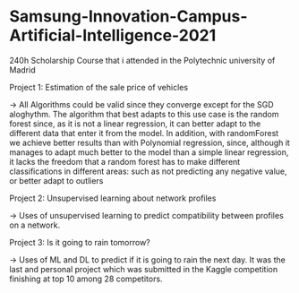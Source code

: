 # Samsung-Innovation-Campus-Artificial-Intelligence-2021
240h Scholarship Course that i attended in the Polytechnic university of Madrid

Project 1: Estimation of the sale price of vehicles 

-> All Algorithms could be valid since they converge except for the SGD aloghythm. The algorithm that best adapts to this use case is the random forest since, as it is not a linear regression, it can better adapt to the different data that enter it from the model. In addition, with randomForest we achieve better results than with Polynomial regression, since, although it manages to adapt much better to the model than a simple linear regression, it lacks the freedom that a random forest has to make different classifications in different areas: such as not predicting any negative value, or better adapt to outliers

Project 2: Unsupervised learning about network profiles

-> Uses of unsupervised learning to predict compatibility between profiles on a network.

Project 3: Is it going to rain tomorrow?

-> Uses of ML and DL to predict if it is going to rain the next day. It was the last and personal project which was submitted in the Kaggle competition finishing at  top 10 among 28 competitors.
